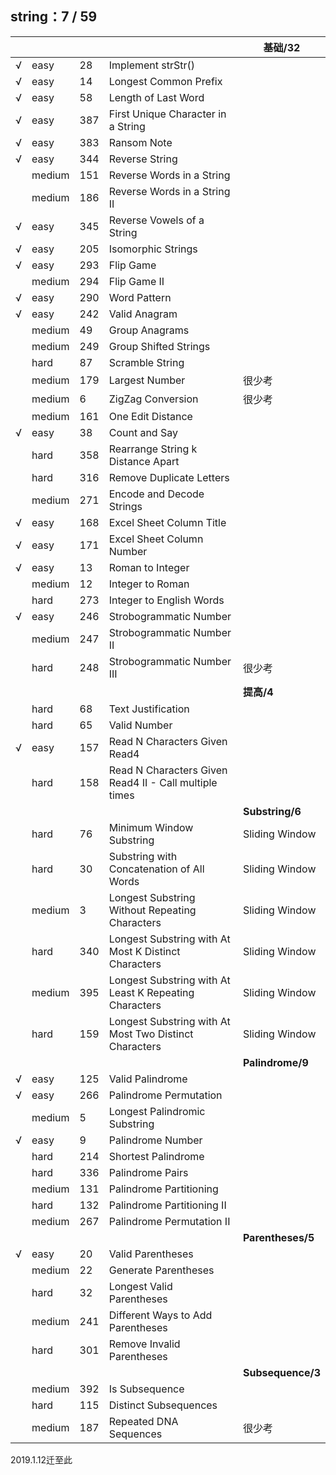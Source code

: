 ## string：7 / 59

|   |     |     |     |  基础/32  |
|---| --- | --- | --- | --- |
|√|easy|28  |Implement strStr() |
|√|easy|14  |Longest Common Prefix  |
|√|easy|58  |Length of Last Word    |
|√|easy|387|    First Unique Character in a String  |
|√|easy|383|    Ransom Note |
|√|easy|344|    Reverse String  |
||medium|151|   Reverse Words in a String   |
||medium|186|   Reverse Words in a String II    |
|√|easy|345|    Reverse Vowels of a String  |
|√|easy|205|    Isomorphic Strings  |
|√|easy|293|    Flip Game   |
||medium|294|   Flip Game II    |
|√|easy|290| Word Pattern    |
|√|easy|242| Valid Anagram   |
||medium|49 |Group Anagrams |
||medium|249|   Group Shifted Strings   |
||hard|87   |Scramble String    |
||medium|179|   Largest Number  |很少考|
||medium|6  |ZigZag Conversion  |很少考|
||medium|161|   One Edit Distance   |
|√|easy|38   |Count and Say  |
||hard|358| Rearrange String k Distance Apart   |
||hard|316| Remove Duplicate Letters    |
||medium|271|   Encode and Decode Strings   |
|√|easy|168| Excel Sheet Column Title    |
|√|easy|171| Excel Sheet Column Number   |
|√|easy|13   |Roman to Integer   |
||medium|12 |Integer to Roman   |
||hard|273| Integer to English Words    |
|√|easy|246| Strobogrammatic Number  |
||medium|247|   Strobogrammatic Number II   |
||hard|248| Strobogrammatic Number III  |很少考|
|   |     |     |     |  **提高/4**  |
||hard|68   |Text Justification |
||hard|65   |Valid Number   |
|√|easy|157| Read N Characters Given Read4   |
||hard|158| Read N Characters Given Read4 II - Call multiple times|
|   |     |     |     |  **Substring/6**  |
||hard|76   |Minimum Window Substring   |Sliding Window|
||hard|30   |Substring with Concatenation of All Words  |Sliding Window|
||medium|3  |Longest Substring Without Repeating Characters |Sliding Window|
||hard|340| Longest Substring with At Most K Distinct Characters    |Sliding Window|
||medium|395|   Longest Substring with At Least K Repeating Characters  |Sliding Window|
||hard|159| Longest Substring with At Most Two Distinct Characters  |Sliding Window|
|   |     |     |     |  **Palindrome/9**  |
|√|easy|125| Valid Palindrome    |
|√|easy|266| Palindrome Permutation  |
||medium|5| Longest Palindromic Substring   |
|√|easy|9|   Palindrome Number   |
||hard|214| Shortest Palindrome |
||hard|336| Palindrome Pairs    |
||medium|131|   Palindrome Partitioning |
||hard|132| Palindrome Partitioning II  |
||medium|267|   Palindrome Permutation II   |
|   |     |     |     |  **Parentheses/5**  |
|√|easy|20   |Valid Parentheses  |
||medium|22 |Generate Parentheses   |
||hard|32   |Longest Valid Parentheses  |
||medium|241|   Different Ways to Add Parentheses   |
||hard|301| Remove Invalid Parentheses  |
|   |     |     |     |  **Subsequence/3**  |
||medium|392|   Is Subsequence  |
||hard|115| Distinct Subsequences   |
||medium|187|   Repeated DNA Sequences  |很少考|

2019.1.12迁至此
